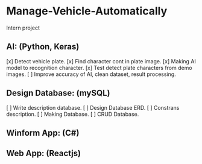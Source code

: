 # Manage-Vehicle-Automatically
Intern project
## AI: (Python, Keras)
[x] Detect vehicle plate.
[x] Find character cont in plate image.
[x] Making AI model to recognition character.
[x] Test detect plate characters from demo images.
[ ] Improve accuracy of AI, clean dataset, result processing.
## Design Database: (mySQL)
[ ] Write description database.
[ ] Design Database ERD.
[ ] Constrans description.
[ ] Making Database.
[ ] CRUD Database.
## Winform App: (C#)
## Web App: (Reactjs)